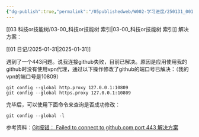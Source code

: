 ```yaml
---
{"dg-publish":true,"permalink":"/05publishedweb/W002-学习进度/250131_001Github报错：Failed to connect to github.com port 443/","noteIcon":"","created":"2025-02-21T21:51:50.695+08:00","updated":"2025-02-21T22:04:22.474+08:00"}
---
```






[[03 科技or技能树/03-00_科技or技能树 索引\|03-00_科技or技能树 索引]]
解决方案：

[[01 日记/2025-01-31\|2025-01-31]]

遇到了一个443问题。说我连接github失败，目前已解决。原因是应用使用我的github时没有使用vpn代理，通过以下操作修改了github的端口号已解决：（我的vpn的端口号是10809）
```shell
git config --global http.proxy 127.0.0.1:10809 
git config --global https.proxy 127.0.0.1:10809
```
完毕后，可以使用下面命令来查询是否成功修改：
```shell
git config --global -l
```
参考资料：[Git报错： Failed to connect to github.com port 443 解决方案](https://blog.csdn.net/zpf1813763637/article/details/128340109)

